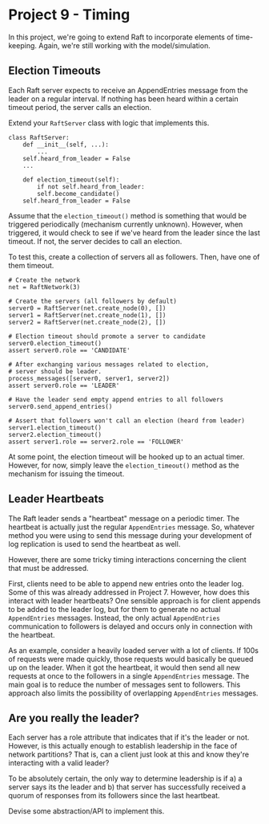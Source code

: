 # Project 9 - Timing 

In this project, we're going to extend Raft to incorporate
elements of time-keeping.   Again, we're still working
with the model/simulation.

## Election Timeouts

Each Raft server expects to receive an AppendEntries message from
the leader on a regular interval.  If nothing has been heard within
a certain timeout period, the server calls an election.

Extend your `RaftServer` class with logic that implements this.

```
class RaftServer:
    def __init__(self, ...):
        ...
	self.heard_from_leader = False
	...
        
    def election_timeout(self):
        if not self.heard_from_leader:
	    self.become_candidate()
	self.heard_from_leader = False
```

Assume that the `election_timeout()` method is something that
would be triggered periodically (mechanism currently unknown).
However, when triggered, it would check to see if we've heard
from the leader since the last timeout.  If not, the server
decides to call an election.

To test this, create a collection of servers all as followers.
Then, have one of them timeout.

```
# Create the network
net = RaftNetwork(3)

# Create the servers (all followers by default)
server0 = RaftServer(net.create_node(0), [])
server1 = RaftServer(net.create_node(1), [])
server2 = RaftServer(net.create_node(2), [])

# Election timeout should promote a server to candidate
server0.election_timeout()
assert server0.role == 'CANDIDATE'

# After exchanging various messages related to election,
# server should be leader.
process_messages([server0, server1, server2])
assert server0.role == 'LEADER'

# Have the leader send empty append entries to all followers
server0.send_append_entries()

# Assert that followers won't call an election (heard from leader)
server1.election_timeout()
server2.election_timeout()
assert server1.role == server2.role == 'FOLLOWER'
```

At some point, the election timeout will be hooked up to an
actual timer.  However, for now, simply leave the `election_timeout()`
method as the mechanism for issuing the timeout.

## Leader Heartbeats

The Raft leader sends a "heartbeat" message on a periodic timer. The
heartbeat is actually just the regular `AppendEntries` message.  So,
whatever method you were using to send this message during your
development of log replication is used to send the heartbeat as well.

However, there are some tricky timing interactions concerning the client
that must be addressed.

First, clients need to be able to append new entries onto the leader
log.  Some of this was already addressed in Project 7. However, how
does this interact with leader heartbeats?  One sensible approach is
for client appends to be added to the leader log, but for them to
generate no actual `AppendEntries` messages. Instead, the only actual
`AppendEntries` communication to followers is delayed and occurs only
in connection with the heartbeat.

As an example, consider a heavily loaded server with a lot of clients.
If 100s of requests were made quickly, those requests would basically
be queued up on the leader.  When it got the heartbeat, it would then
send all new requests at once to the followers in a single
`AppendEntries` message.  The main goal is to reduce the number of
messages sent to followers.  This approach also limits the possibility
of overlapping `AppendEntries` messages.

## Are you really the leader?

Each server has a role attribute that indicates that if it's the leader
or not.   However, is this actually enough to establish leadership in
the face of network partitions?   That is, can a client just look at this
and know they're interacting with a valid leader?

To be absolutely certain, the only way to determine leadership is if
a) a server says its the leader and b) that server has successfully
received a quorum of responses from its followers since the last
heartbeat.

Devise some abstraction/API to implement this. 